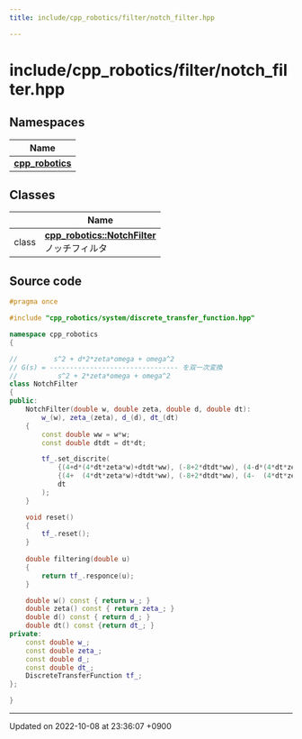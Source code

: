 ```yaml
---
title: include/cpp_robotics/filter/notch_filter.hpp

---
```


# include/cpp_robotics/filter/notch_filter.hpp



## Namespaces

| Name           |
| -------------- |
| **[cpp_robotics](/cpp_robotics/doxybook/Namespaces/namespacecpp__robotics/)**  |

## Classes

|                | Name           |
| -------------- | -------------- |
| class | **[cpp_robotics::NotchFilter](/cpp_robotics/doxybook/Classes/classcpp__robotics_1_1NotchFilter/)** <br>ノッチフィルタ  |




## Source code

```cpp
#pragma once

#include "cpp_robotics/system/discrete_transfer_function.hpp"

namespace cpp_robotics
{

//         s^2 + d*2*zeta*omega + omega^2
// G(s) = -------------------------------- を双一次変換
//          s^2 + 2*zeta*omega + omega^2
class NotchFilter
{
public:
    NotchFilter(double w, double zeta, double d, double dt):
        w_(w), zeta_(zeta), d_(d), dt_(dt)
    {
        const double ww = w*w;
        const double dtdt = dt*dt;

        tf_.set_discrite(
            {(4+d*(4*dt*zeta*w)+dtdt*ww), (-8+2*dtdt*ww), (4-d*(4*dt*zeta*w)+dtdt*ww)},
            {(4+  (4*dt*zeta*w)+dtdt*ww), (-8+2*dtdt*ww), (4-  (4*dt*zeta*w)+dtdt*ww)},
            dt
        );
    }

    void reset()
    {
        tf_.reset();
    }
    
    double filtering(double u)
    {
        return tf_.responce(u);
    }

    double w() const { return w_; }
    double zeta() const { return zeta_; }
    double d() const { return d_; }
    double dt() const {return dt_; }
private:
    const double w_;
    const double zeta_;
    const double d_;
    const double dt_;
    DiscreteTransferFunction tf_;
};

}
```


-------------------------------

Updated on 2022-10-08 at 23:36:07 +0900
